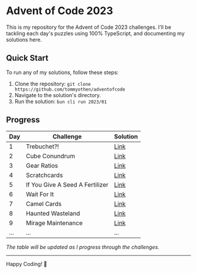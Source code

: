 # Advent of Code 2023

This is my repository for the Advent of Code 2023 challenges. I'll be tackling each day's puzzles using 100% TypeScript, and documenting my solutions here.

## Quick Start

To run any of my solutions, follow these steps:

1. Clone the repository: `git clone https://github.com/tommyothen/adventofcode`
2. Navigate to the solution's directory.
3. Run the solution: `bun cli run 2023/01`

## Progress

| Day | Challenge                       | Solution                                    |
| --- | ------------------------------- | ------------------------------------------- |
| 1   | Trebuchet?!                     | [Link](https://adventofcode.com/2023/day/1) |
| 2   | Cube Conundrum                  | [Link](https://adventofcode.com/2023/day/2) |
| 3   | Gear Ratios                     | [Link](https://adventofcode.com/2023/day/3) |
| 4   | Scratchcards                    | [Link](https://adventofcode.com/2023/day/4) |
| 5   | If You Give A Seed A Fertilizer | [Link](https://adventofcode.com/2023/day/5) |
| 6   | Wait For It                     | [Link](https://adventofcode.com/2023/day/6) |
| 7   | Camel Cards                     | [Link](https://adventofcode.com/2023/day/7) |
| 8   | Haunted Wasteland               | [Link](https://adventofcode.com/2023/day/8) |
| 9   | Mirage Maintenance              | [Link](https://adventofcode.com/2023/day/9) |
| ... | ...                             | ...                                         |

_The table will be updated as I progress through the challenges._

---

Happy Coding! 🎄
